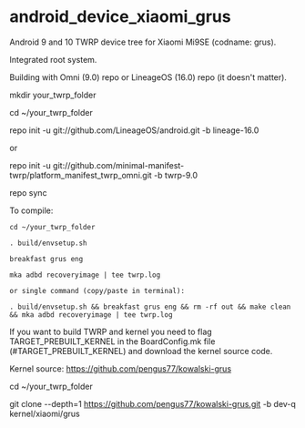 # android_device_xiaomi_grus

Android 9 and 10 TWRP device tree for Xiaomi Mi9SE (codname: grus).

Integrated root system.

Building with Omni (9.0) repo or LineageOS (16.0) repo (it doesn't matter).

mkdir your_twrp_folder

cd ~/your_twrp_folder

repo init -u git://github.com/LineageOS/android.git -b lineage-16.0

or

repo init -u git://github.com/minimal-manifest-twrp/platform_manifest_twrp_omni.git -b twrp-9.0

repo sync

To compile:

```
cd ~/your_twrp_folder

. build/envsetup.sh

breakfast grus eng

mka adbd recoveryimage | tee twrp.log

or single command (copy/paste in terminal):

. build/envsetup.sh && breakfast grus eng && rm -rf out && make clean && mka adbd recoveryimage | tee twrp.log

```
If you want to build TWRP and kernel you need to flag TARGET_PREBUILT_KERNEL in the BoardConfig.mk file (#TARGET_PREBUILT_KERNEL) and download the kernel source code.

Kernel source: https://github.com/pengus77/kowalski-grus

cd ~/your_twrp_folder

git clone --depth=1 https://github.com/pengus77/kowalski-grus.git -b dev-q kernel/xiaomi/grus
